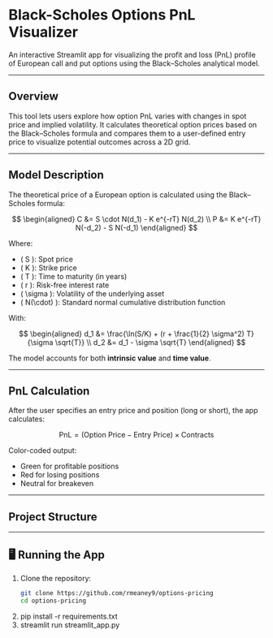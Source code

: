 # Black-Scholes Options PnL Visualizer

An interactive Streamlit app for visualizing the profit and loss (PnL) profile of European call and put options using the Black–Scholes analytical model.

---

## Overview

This tool lets users explore how option PnL varies with changes in spot price and implied volatility. It calculates theoretical option prices based on the Black–Scholes formula and compares them to a user-defined entry price to visualize potential outcomes across a 2D grid.

---

## Model Description

The theoretical price of a European option is calculated using the Black–Scholes formula:

$$
\begin{aligned}
C &= S \cdot N(d_1) - K e^{-rT} N(d_2) \\
P &= K e^{-rT} N(-d_2) - S N(-d_1)
\end{aligned}
$$

Where:

- \( S \): Spot price  
- \( K \): Strike price  
- \( T \): Time to maturity (in years)  
- \( r \): Risk-free interest rate  
- \( \sigma \): Volatility of the underlying asset  
- \( N(\cdot) \): Standard normal cumulative distribution function

With:

$$
\begin{aligned}
d_1 &= \frac{\ln(S/K) + (r + \frac{1}{2} \sigma^2) T}{\sigma \sqrt{T}} \\
d_2 &= d_1 - \sigma \sqrt{T}
\end{aligned}
$$

The model accounts for both **intrinsic value** and **time value**.

---

## PnL Calculation

After the user specifies an entry price and position (long or short), the app calculates:

$$
\text{PnL} = (\text{Option Price} - \text{Entry Price}) \times \text{Contracts}
$$

Color-coded output:
- Green for profitable positions
- Red for losing positions
- Neutral for breakeven

---

## Project Structure

---

## 🖥️ Running the App

1. Clone the repository:
   ```bash
   git clone https://github.com/rmeaney9/options-pricing
   cd options-pricing
2. pip install -r requirements.txt
3. streamlit run streamlit_app.py
